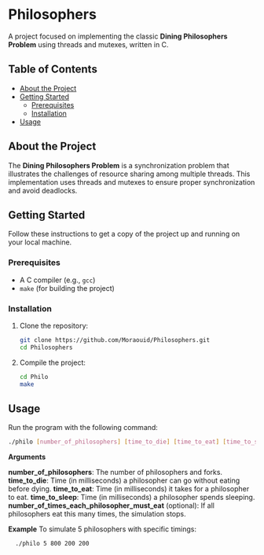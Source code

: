 # Philosophers

A project focused on implementing the classic **Dining Philosophers Problem** using threads and mutexes, written in C.

## Table of Contents

- [About the Project](#about-the-project)
- [Getting Started](#getting-started)
  - [Prerequisites](#prerequisites)
  - [Installation](#installation)
- [Usage](#usage)

## About the Project

The **Dining Philosophers Problem** is a synchronization problem that illustrates the challenges of resource sharing among multiple threads. This implementation uses threads and mutexes to ensure proper synchronization and avoid deadlocks.

## Getting Started

Follow these instructions to get a copy of the project up and running on your local machine.

### Prerequisites

- A C compiler (e.g., `gcc`)
- `make` (for building the project)

### Installation

1. Clone the repository:
   ```bash
   git clone https://github.com/Moraouid/Philosophers.git
   cd Philosophers
2. Compile the project:
   ```bash
   cd Philo
   make

## Usage
Run the program with the following command:
  ```bash
  ./philo [number_of_philosophers] [time_to_die] [time_to_eat] [time_to_sleep] [number_of_times_each_philosopher_must_eat]
```

**Arguments**

**number_of_philosophers**: The number of philosophers and forks.
**time_to_die**: Time (in milliseconds) a philosopher can go without eating before dying.
**time_to_eat**: Time (in milliseconds) it takes for a philosopher to eat.
**time_to_sleep**: Time (in milliseconds) a philosopher spends sleeping.
**number_of_times_each_philosopher_must_eat** (optional): If all philosophers eat this many times, the simulation stops.

**Example**
To simulate 5 philosophers with specific timings:
```bash
  ./philo 5 800 200 200
```





  
